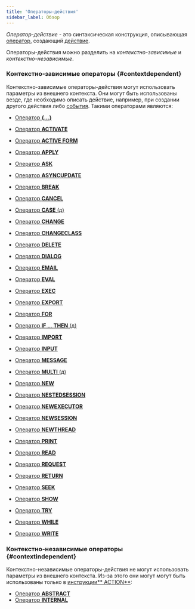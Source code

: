 ```yaml
---
title: 'Операторы-действия'
sidebar_label: Обзор
---
```


*Оператор-действие* - это синтаксическая конструкция, описывающая [оператор](Оperators.md), создающий [действие](Actions.md).

Операторы-действия можно разделить на *контекстно-зависимые* и *контекстно-независимые*.

### Контекстно-зависимые операторы {#contextdependent}

Контекстно-зависимые операторы-действия могут использовать параметры из внешнего контекста. Они могут быть использованы везде, где необходимо описать действие, например, при создании другого действия либо [события](Events.md). Такими операторами являются:

-   [Оператор **{...}**](Operator_..._.md)

-   [Оператор **ACTIVATE**](ACTIVATE_operator.md)
-   [Оператор **ACTIVE FORM**](ACTIVE_FORM_operator.md)
-   [Оператор **APPLY**](APPLY_operator.md)
-   [Оператор **ASK**](ASK_operator.md)
-   [Оператор **ASYNCUPDATE**](https://ru-documentation.lsfusion.org/pages/viewpage.action?pageId=12320796)
-   [Оператор **BREAK**](BREAK_operator.md)
-   [Оператор **CANCEL**](CANCEL_operator.md)
-   [Оператор **CASE** (д)](CASE_operator_action_.md)
-   [Оператор **CHANGE**](CHANGE_operator.md)
-   [Оператор **CHANGECLASS**](CHANGECLASS_operator.md)
-   [Оператор **DELETE**](DELETE_operator.md)
-   [Оператор **DIALOG**](DIALOG_operator.md)
-   [Оператор **EMAIL**](EMAIL_operator.md)
-   [Оператор **EVAL**](EVAL_operator.md)
-   [Оператор **EXEC**](EXEC_operator.md)
-   [Оператор **EXPORT**](EXPORT_operator.md)
-   [Оператор **FOR**](FOR_operator.md)
-   [Оператор **IF** ... **THEN** (д)](IF_..._THEN_operator_action_.md)
-   [Оператор **IMPORT**](IMPORT_operator.md)
-   [Оператор **INPUT**](INPUT_operator.md)
-   [Оператор **MESSAGE**](MESSAGE_operator.md)
-   [Оператор **MULTI** (д)](MULTI_operator_action_.md)
-   [Оператор **NEW**](NEW_operator.md)
-   [Оператор **NESTEDSESSION**](NESTEDSESSION_operator.md)
-   [Оператор **NEWEXECUTOR**](NEWEXECUTOR_operator.md)
-   [Оператор **NEWSESSION**](NEWSESSION_operator.md)
-   [Оператор **NEWTHREAD**](NEWTHREAD_operator.md)
-   [Оператор **PRINT**](PRINT_operator.md)
-   [Оператор **READ**](READ_operator.md)
-   [Оператор **REQUEST**](REQUEST_operator.md)
-   [Оператор **RETURN**](RETURN.md)
-   [Оператор **SEEK**](SEEK_operator.md)
-   [Оператор **SHOW**](SHOW_operator.md)
-   [Оператор **TRY**](TRY_operator.md)
-   [Оператор **WHILE**](WHILE_operator.md)
-   [Оператор **WRITE**](WRITE_operator.md)

### Контекстно-независимые операторы {#contextindependent}

Контекстно-независимые операторы-действия не могут использовать параметры из внешнего контекста. Из-за этого они могут могут быть использованы только в [инструкции** ACTION**](ACTION_instruction.md):

-   [Оператор **ABSTRACT**](ABSTRACT_operator_action_.md)
-   [Оператор **INTERNAL**](INTERNAL_operator.md)

 
